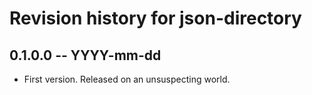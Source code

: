 # Revision history for json-directory

## 0.1.0.0 -- YYYY-mm-dd

* First version. Released on an unsuspecting world.
